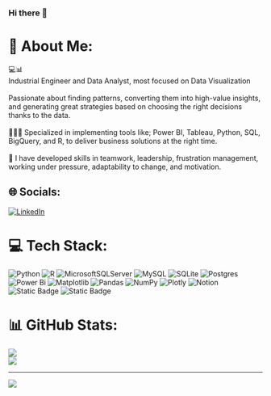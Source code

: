 ### Hi there 👋
# 💫 About Me:
💻📊<br>Industrial Engineer and Data Analyst, most focused on Data Visualization<br><br>Passionate about finding patterns, converting them into high-value insights, and generating great strategies based on choosing the right decisions thanks to the data.<br><br>👨🏽‍💻 Specialized in implementing tools like; Power BI, Tableau, Python, SQL, BigQuery, and R, to deliver business solutions at the right time.<br><br>🧬 I have developed skills in teamwork, leadership, frustration management, working under pressure, adaptability to change, and motivation.


## 🌐 Socials:
[![LinkedIn](https://img.shields.io/badge/LinkedIn-%230077B5.svg?logo=linkedin&logoColor=white)](https://linkedin.com/in/dataanalyst-davidcamelo/?locale=en_US) 

# 💻 Tech Stack:
![Python](https://img.shields.io/badge/python-3670A0?style=flat&logo=python&logoColor=ffdd54) ![R](https://img.shields.io/badge/r-%23276DC3.svg?style=flat&logo=r&logoColor=white) ![MicrosoftSQLServer](https://img.shields.io/badge/Microsoft%20SQL%20Server-CC2927?style=flat&logo=microsoft%20sql%20server&logoColor=white) ![MySQL](https://img.shields.io/badge/mysql-%2300000f.svg?style=flat&logo=mysql&logoColor=white) ![SQLite](https://img.shields.io/badge/sqlite-%2307405e.svg?style=flat&logo=sqlite&logoColor=white) ![Postgres](https://img.shields.io/badge/postgres-%23316192.svg?style=flat&logo=postgresql&logoColor=white) ![Power Bi](https://img.shields.io/badge/power_bi-F2C811?style=flat&logo=powerbi&logoColor=black) ![Matplotlib](https://img.shields.io/badge/Matplotlib-%23ffffff.svg?style=flat&logo=Matplotlib&logoColor=black) ![Pandas](https://img.shields.io/badge/pandas-%23150458.svg?style=flat&logo=pandas&logoColor=white) ![NumPy](https://img.shields.io/badge/numpy-%23013243.svg?style=flat&logo=numpy&logoColor=white) ![Plotly](https://img.shields.io/badge/Plotly-%233F4F75.svg?style=flat&logo=plotly&logoColor=white) ![Notion](https://img.shields.io/badge/Notion-%23000000.svg?style=flat&logo=notion&logoColor=white) ![Static Badge](https://img.shields.io/badge/Tableau-blue.svg) ![Static Badge](https://img.shields.io/badge/BigQuery-red.svg)



# 📊 GitHub Stats:
![](https://github-readme-streak-stats.herokuapp.com/?user=DavidNCamelo&theme=vision-friendly-dark&hide_border=true)<br/>
![](https://github-readme-stats.vercel.app/api/top-langs/?username=DavidNCamelo&theme=vision-friendly-dark&hide_border=true&include_all_commits=false&count_private=false&layout=compact)

---
[![](https://visitcount.itsvg.in/api?id=DavidNCamelo&icon=6&color=0)](https://visitcount.itsvg.in)

<!-- Proudly created with GPRM ( https://gprm.itsvg.in ) -->
